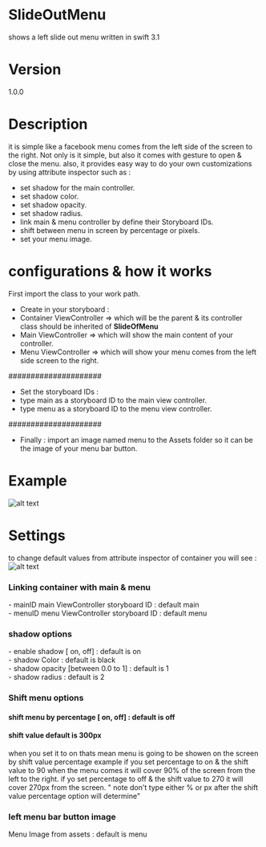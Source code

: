 # SlideOutMenu
shows a left slide out menu written in swift 3.1
# Version
1.0.0
# Description
it is simple like a facebook menu comes from the left side of the screen to the right. Not only is it simple, but also it comes with gesture to open & close the menu. also, it provides easy way to do your own customizations by using attribute inspector such as :
- set shadow for the main controller.
- set shadow color.
- set shadow opacity.
- set shadow radius.
- link main & menu controller by define their Storyboard IDs.
- shift between menu in screen by percentage or pixels. 
- set your menu image.

# configurations & how it works

First import the class to your work path.
- Create in your storyboard :
- Container ViewController => which will be the parent & its controller class should be inherited of <b>SlideOfMenu</b>
- Main ViewController => which will show the main content of your controller.
- Menu ViewController => which will show your menu comes from the left side screen to the right.

#####################
- Set the storyboard IDs :
- type main as a storyboard ID to the main view controller.
- type menu as a storyboard ID to the menu view controller.

#####################
- Finally :
import an image named menu to the Assets folder so it can be the image of your menu bar button.
  
 # Example
![alt text](https://github.com/Marshal89/SlideOutMenu/blob/master/exampleSlideOut.gif?raw=true)

# Settings
to change default values from attribute inspector of container you will see :
![alt text](https://github.com/Marshal89/SlideOutMenu/blob/master/Settings%20Example.png?raw=true)

<h3>Linking container with main & menu</h3>
- mainID main ViewController storyboard ID : default main<br>
- menuID menu ViewController storyboard ID : default menu

<h3>shadow options</h3>
- enable shadow [ on, off] : default is on<br>
- shadow Color : default is black<br>
- shadow opacity [between 0.0 to 1] : default is 1<br>
- shadow radius : default is 2

<h3>Shift menu options</h3>
<h4>shift menu by percentage [ on, off] : default is off </h4>
<h4>shift value default is 300px</h4> 
when you set it to on thats mean menu is going to be showen on the screen by shift value percentage
example if you set percentage to on & the shift value to 90 when the menu comes it will cover 90% of
the screen from the left to the right.
if yo set percentage to off & the shift value to 270 it will cover 270px from the screen.
" note don't type either % or px after the shift value percentage option will determine"

<h3>left menu bar button image</h3>
Menu Image from assets : default is menu
